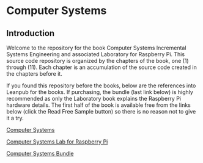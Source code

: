 # Computer Systems

## Introduction

Welcome to the repository for the book Computer Systems Incremental Systems Engineering and associated Laboratory for Raspberry Pi. This source code repository is organized by the chapters of the book, one (1) through (11). Each chapter is an accumulation of the source code created in the chapters before it.

If you found this repository before the books, below are the references into Leanpub for the books. If purchasing, the bundle (last link below) is highly recommended as only the Laboratory book explains the Raspberry Pi hardware details. The first half of the book is available free from the links below (click the Read Free Sample button) so there is no reason not to give it a try.

[Computer Systems](https://leadpub.com/computersystems)

[Computer Systems Lab for Raspberry Pi](https://leadpub.com/computersystems_lab_rpi)

[Computer Systems Bundle](https://leadpub.com/b/computersystemscomplete)
